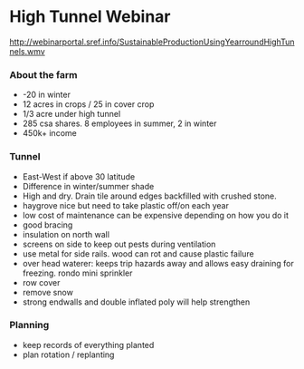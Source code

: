 # High Tunnel Webinar

http://webinarportal.sref.info/SustainableProductionUsingYearroundHighTunnels.wmv

### About the farm
* -20 in winter
* 12 acres in crops / 25 in cover crop
* 1/3 acre under high tunnel
* 285 csa shares. 8 employees in summer, 2 in winter
* 450k+ income

### Tunnel
* East-West if above 30 latitude
* Difference in winter/summer shade
* High and dry. Drain tile around edges backfilled with crushed stone.
* haygrove nice but need to take plastic off/on each year
* low cost of maintenance can be expensive depending on how you do it
* good bracing
* insulation on north wall
* screens on side to keep out pests during ventilation
* use metal for side rails. wood can rot and cause plastic failure
* over head waterer: keeps trip hazards away and allows easy draining for freezing. rondo mini sprinkler
* row cover
* remove snow
* strong endwalls and double inflated poly will help strengthen

### Planning

* keep records of everything planted
* plan rotation / replanting
